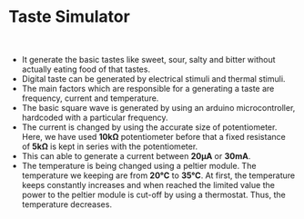 # Taste Simulator
<br>

* It generate the basic tastes like sweet, sour, salty and bitter without actually eating food of that tastes.
* Digital taste can be generated by electrical stimuli and thermal stimuli.
* The main factors which are responsible for a generating a taste are frequency, current and temperature.
* The basic square wave is generated by using an arduino microcontroller, hardcoded with a particular frequency.
* The current is changed by using the accurate size of potentiometer. Here, we have used **10kΩ** potentiometer before that a fixed resistance of **5kΩ** is kept in series with the potentiometer.
* This can able to generate a current between **20μA** or **30mA**.
* The temperature is being changed using a peltier module. The temperature we keeping are from **20°C** to **35°C**. At first, the temperature keeps constantly increases and when reached the limited value the power to the peltier module is cut-off by using a thermostat. Thus, the temperature decreases.

